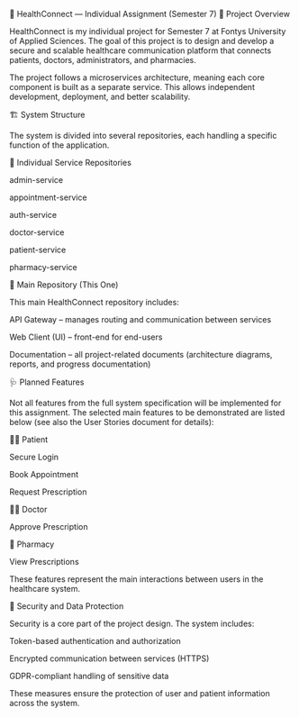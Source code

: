 🏥 HealthConnect — Individual Assignment (Semester 7)
📘 Project Overview

HealthConnect is my individual project for Semester 7 at Fontys University of Applied Sciences.
The goal of this project is to design and develop a secure and scalable healthcare communication platform that connects patients, doctors, administrators, and pharmacies.

The project follows a microservices architecture, meaning each core component is built as a separate service. This allows independent development, deployment, and better scalability.

🏗️ System Structure

The system is divided into several repositories, each handling a specific function of the application.

🔹 Individual Service Repositories

admin-service

appointment-service

auth-service

doctor-service

patient-service

pharmacy-service

🔹 Main Repository (This One)

This main HealthConnect repository includes:

API Gateway – manages routing and communication between services

Web Client (UI) – front-end for end-users

Documentation – all project-related documents (architecture diagrams, reports, and progress documentation)


🩺 Planned Features

Not all features from the full system specification will be implemented for this assignment.
The selected main features to be demonstrated are listed below (see also the User Stories document for details):

👨‍🦱 Patient

Secure Login

Book Appointment

Request Prescription

👩‍⚕️ Doctor

Approve Prescription

💊 Pharmacy

View Prescriptions

These features represent the main interactions between users in the healthcare system.

🔐 Security and Data Protection

Security is a core part of the project design.
The system includes:

Token-based authentication and authorization

Encrypted communication between services (HTTPS)

GDPR-compliant handling of sensitive data

These measures ensure the protection of user and patient information across the system.

